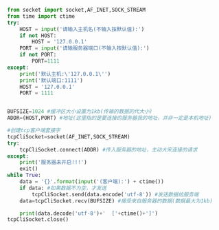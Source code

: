 
<BlogInfo title="2.TCP时间戳客户端" author="白日梦想猿" pv=0 read_times=0 pre_cost_time=0分42秒 category="网络编程书" tag_list="['网络编程书']" create_time="2020.06.19 15:10:23" update_time="2020.06.19 16:24:45" />

```python
from socket import socket,AF_INET,SOCK_STREAM
from time import ctime
try:
    HOST = input('请输入主机名(不输入按默认值):')
    if not HOST:
        HOST = '127.0.0.1'
    PORT = input('请输服务器端口(不输入按默认值):')
    if not PORT:
        PORT=1111
except:
    print('默认主机:\'127.0.0.1\'')
    print('默认端口:1111')
    HOST = '127.0.0.1'
    PORT = 1111


BUFSIZE=1024 #缓冲区大小设置为1kb(传输的数据的代大小)
ADDR=(HOST,PORT) #地址(这里指的是要连接的服务器我的地址，并非一定是本机地址)

#创建tcp客户端套接字
tcpCliSocket=socket(AF_INET,SOCK_STREAM)
try:
    tcpCliSocket.connect(ADDR) #传入服务器的地址，主动大宋连接的请求
except:
    print('服务器未开启!!!')
    exit()
while True:
    data = '{}'.format(input('(客户端):') + ctime())
    if data: #如果数据不为空，才发送
        tcpCliSocket.send(data.encode('utf-8')) #发送数据给服务端
    data=tcpCliSocket.recv(BUFSIZE) #接受来自服务器的数据(数据最大为1kb)

    print(data.decode('utf-8')+'  ['+ctime()+']')
tcpCliSocket.close()
```
